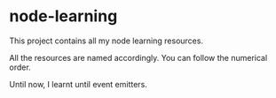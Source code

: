 # node-learning

This project contains all my node learning resources.

All the resources are named accordingly. You can follow the numerical order.

Until now, I learnt until event emitters.
